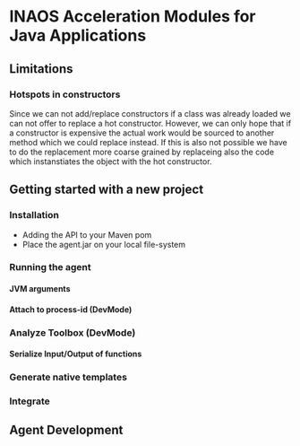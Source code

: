 # INAOS Acceleration Modules for Java Applications

## Limitations

### Hotspots in constructors

Since we can not add/replace constructors if a class was already loaded we can not offer to replace a hot constructor.
However, we can only hope that if a constructor is expensive the actual work would be sourced to another method which we could 
replace instead. If this is also not possible we have to do the replacement more coarse grained by replaceing also the code 
which instanstiates the object with the hot constructor.

## Getting started with a new project

### Installation

* Adding the API to your Maven pom
* Place the agent.jar on your local file-system

### Running the agent

#### JVM arguments

#### Attach to process-id (DevMode)

### Analyze Toolbox (DevMode)

#### Serialize Input/Output of functions

### Generate native templates

### Integrate

## Agent Development
